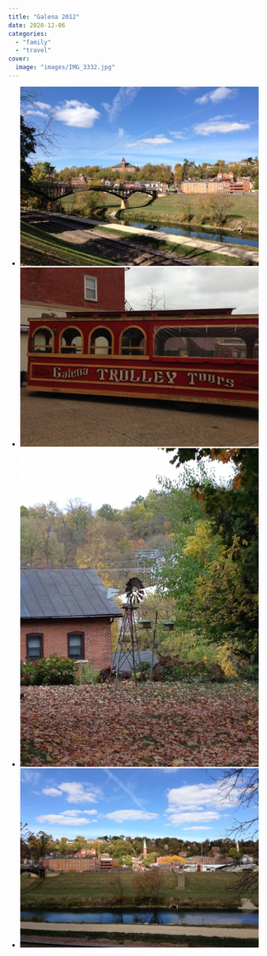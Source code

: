 ```yaml
---
title: "Galena 2012"
date: 2020-12-06
categories:
  - "family"
  - "travel"
cover:
  image: "images/IMG_3332.jpg"
---
```


- ![](images/IMG_3334-1024x768.jpg)
- ![](images/IMG_3415-1024x768.jpg)
- ![](images/IMG_3368-769x1024.jpg)
- ![](images/IMG_3332-1024x768.jpg)
